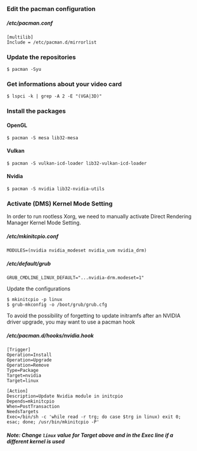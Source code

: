 ### Edit the pacman configuration
##### /etc/pacman.conf
```
[multilib]
Include = /etc/pacman.d/mirrorlist
```

### Update the repositories
```
$ pacman -Syu
```

### Get informations about your video card
```
$ lspci -k | grep -A 2 -E "(VGA|3D)"
```

### Install the packages

#### OpenGL
```
$ pacman -S mesa lib32-mesa
```

#### Vulkan
```
$ pacman -S vulkan-icd-loader lib32-vulkan-icd-loader
```

#### Nvidia
```
$ pacman -S nvidia lib32-nvidia-utils
```

### Activate (DMS) Kernel Mode Setting

In order to run rootless Xorg, we need to manually activate Direct Rendering Manager Kernel Mode Setting.

##### /etc/mkinitcpio.conf
```
MODULES=(nvidia nvidia_modeset nvidia_uvm nvidia_drm)
```

##### /etc/default/grub
```
GRUB_CMDLINE_LINUX_DEFAULT="...nvidia-drm.modeset=1"
```

Update the configurations

```
$ mkinitcpio -p linux
$ grub-mkconfig -o /boot/grub/grub.cfg
```

To avoid the possibility of forgetting to update initramfs after an NVIDIA driver upgrade, you may want to use a pacman hook

##### /etc/pacman.d/hooks/nvidia.hook
```
[Trigger]
Operation=Install
Operation=Upgrade
Operation=Remove
Type=Package
Target=nvidia
Target=linux

[Action]
Description=Update Nvidia module in initcpio
Depends=mkinitcpio
When=PostTransaction
NeedsTargets
Exec=/bin/sh -c 'while read -r trg; do case $trg in linux) exit 0; esac; done; /usr/bin/mkinitcpio -P'
```

##### **Note**: Change `linux` value for Target above and in the Exec line if a different kernel is used
